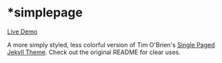 # *simplepage

[Live Demo](http://bogoli.github.io/-simplepage/)

A more simply styled, less colorful version of Tim O'Brien's [Single Paged Jekyll Theme](https://github.com/t413/SinglePaged). Check out the original README for clear uses. 
